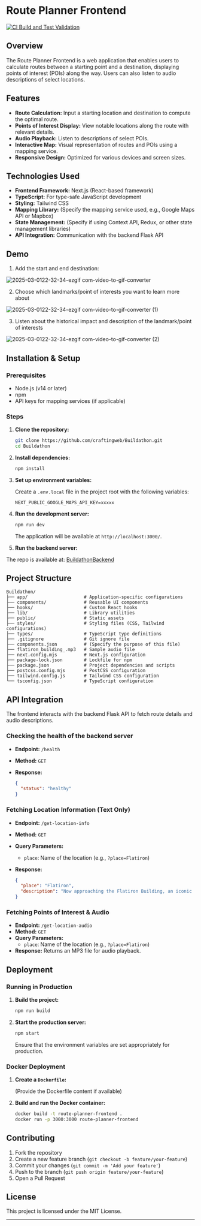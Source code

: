 # Route Planner Frontend

[![CI Build and Test Validation](https://github.com/chitangchin/BuildathonFrontend/actions/workflows/buildandtestval.yml/badge.svg)](https://github.com/chitangchin/BuildathonFrontend/actions/workflows/buildandtestval.yml)

## Overview

The Route Planner Frontend is a web application that enables users to calculate routes between a starting point and a destination, displaying points of interest (POIs) along the way. Users can also listen to audio descriptions of select locations.

## Features

- **Route Calculation:** Input a starting location and destination to compute the optimal route.
- **Points of Interest Display:** View notable locations along the route with relevant details.
- **Audio Playback:** Listen to descriptions of select POIs.
- **Interactive Map:** Visual representation of routes and POIs using a mapping service.
- **Responsive Design:** Optimized for various devices and screen sizes.

## Technologies Used

- **Frontend Framework:** Next.js (React-based framework)
- **TypeScript:** For type-safe JavaScript development
- **Styling:** Tailwind CSS
- **Mapping Library:** (Specify the mapping service used, e.g., Google Maps API or Mapbox)
- **State Management:** (Specify if using Context API, Redux, or other state management libraries)
- **API Integration:** Communication with the backend Flask API

## Demo

1. Add the start and end destination:

![2025-03-0122-32-34-ezgif com-video-to-gif-converter](https://github.com/user-attachments/assets/9a5b24cf-6ac5-4a90-9aec-33201e65470a)

2. Choose which landmarks/point of interests you want to learn more about

![2025-03-0122-32-34-ezgif com-video-to-gif-converter (1)](https://github.com/user-attachments/assets/2cb695d5-f352-40cb-a025-ebf6dbb3c42d)

3. Listen about the historical impact and description of the landmark/point of interests

![2025-03-0122-32-34-ezgif com-video-to-gif-converter (2)](https://github.com/user-attachments/assets/430db20f-4e26-49bf-9757-fc549f9ee701)

## Installation & Setup

### Prerequisites

- Node.js (v14 or later)
- npm
- API keys for mapping services (if applicable)

### Steps

1. **Clone the repository:**

   ```bash
   git clone https://github.com/craftingweb/Buildathon.git
   cd Buildathon
   ```

2. **Install dependencies:**

   ```bash
   npm install
   ```

3. **Set up environment variables:**

   Create a `.env.local` file in the project root with the following variables:

   ```env
   NEXT_PUBLIC_GOOGLE_MAPS_API_KEY=xxxxx
   ```

4. **Run the development server:**

   ```bash
   npm run dev
   ```

   The application will be available at `http://localhost:3000/`.

5. **Run the backend server:**

The repo is available at: [BuildathonBackend](https://github.com/chitangchin/BuildathonBackend)

## Project Structure

```
Buildathon/
├── app/                     # Application-specific configurations
├── components/              # Reusable UI components
├── hooks/                   # Custom React hooks
├── lib/                     # Library utilities
├── public/                  # Static assets
├── styles/                  # Styling files (CSS, Tailwind configurations)
├── types/                   # TypeScript type definitions
├── .gitignore               # Git ignore file
├── components.json          # (Specify the purpose of this file)
├── flatiron_building_.mp3   # Sample audio file
├── next.config.mjs          # Next.js configuration
├── package-lock.json        # Lockfile for npm
├── package.json             # Project dependencies and scripts
├── postcss.config.mjs       # PostCSS configuration
├── tailwind.config.js       # Tailwind CSS configuration
└── tsconfig.json            # TypeScript configuration
```

## API Integration

The frontend interacts with the backend Flask API to fetch route details and audio descriptions.

### Checking the health of the backend server

- **Endpoint:** `/health`
- **Method:** `GET`
- **Response:**

  ```json
  {
    "status": "healthy"
  }
  ```

### Fetching Location Information (Text Only)

- **Endpoint:** `/get-location-info`
- **Method:** `GET`
- **Query Parameters:**
  - `place`: Name of the location (e.g., `?place=Flatiron`)
- **Response:**

  ```json
  {
    "place": "Flatiron",
    "description": "Now approaching the Flatiron Building, an iconic triangular skyscraper..."
  }
  ```

### Fetching Points of Interest & Audio

- **Endpoint:** `/get-location-audio`
- **Method:** `GET`
- **Query Parameters:**
  - `place`: Name of the location (e.g., `?place=Flatiron`)
- **Response:** Returns an MP3 file for audio playback.

## Deployment

### Running in Production

1. **Build the project:**

   ```bash
   npm run build
   ```

2. **Start the production server:**

   ```bash
   npm start
   ```

   Ensure that the environment variables are set appropriately for production.

### Docker Deployment

1. **Create a `Dockerfile`:**

   (Provide the Dockerfile content if available)

2. **Build and run the Docker container:**

   ```bash
   docker build -t route-planner-frontend .
   docker run -p 3000:3000 route-planner-frontend
   ```

## Contributing

1. Fork the repository
2. Create a new feature branch (`git checkout -b feature/your-feature`)
3. Commit your changes (`git commit -m 'Add your feature'`)
4. Push to the branch (`git push origin feature/your-feature`)
5. Open a Pull Request

## License

This project is licensed under the MIT License.

---
